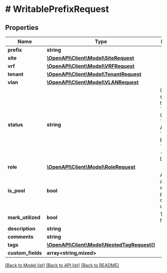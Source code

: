 # # WritablePrefixRequest

## Properties

Name | Type | Description | Notes
------------ | ------------- | ------------- | -------------
**prefix** | **string** |  |
**site** | [**\OpenAPI\Client\Model\SiteRequest**](SiteRequest.md) |  | [optional]
**vrf** | [**\OpenAPI\Client\Model\VRFRequest**](VRFRequest.md) |  | [optional]
**tenant** | [**\OpenAPI\Client\Model\TenantRequest**](TenantRequest.md) |  | [optional]
**vlan** | [**\OpenAPI\Client\Model\VLANRequest**](VLANRequest.md) |  | [optional]
**status** | **string** | Operational status of this prefix  * &#x60;container&#x60; - Container * &#x60;active&#x60; - Active * &#x60;reserved&#x60; - Reserved * &#x60;deprecated&#x60; - Deprecated | [optional]
**role** | [**\OpenAPI\Client\Model\RoleRequest**](RoleRequest.md) |  | [optional]
**is_pool** | **bool** | All IP addresses within this prefix are considered usable | [optional]
**mark_utilized** | **bool** | Treat as fully utilized | [optional]
**description** | **string** |  | [optional]
**comments** | **string** |  | [optional]
**tags** | [**\OpenAPI\Client\Model\NestedTagRequest[]**](NestedTagRequest.md) |  | [optional]
**custom_fields** | **array<string,mixed>** |  | [optional]

[[Back to Model list]](../../README.md#models) [[Back to API list]](../../README.md#endpoints) [[Back to README]](../../README.md)
